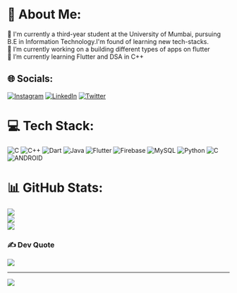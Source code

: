 # 💫 About Me:
💬 I'm currently a third-year student at the University of Mumbai, pursuing B.E in Information Technology.I'm found of learning new tech-stacks.<br>🔭 I’m currently working on a building different types of apps on flutter<br>🌱 I’m currently learning Flutter and DSA in C++ <br>


## 🌐 Socials:
[![Instagram](https://img.shields.io/badge/Instagram-%23E4405F.svg?logo=Instagram&logoColor=white)](https://instagram.com/raghav._.2104) [![LinkedIn](https://img.shields.io/badge/LinkedIn-%230077B5.svg?logo=linkedin&logoColor=white)](https://linkedin.com/in/https://in.linkedin.com/in/raghav-mundhara-326166255) [![Twitter](https://img.shields.io/badge/Twitter-%231DA1F2.svg?logo=Twitter&logoColor=white)](https://twitter.com/raghav_mundhara) 

# 💻 Tech Stack:
![C](https://img.shields.io/badge/c-%2300599C.svg?style=for-the-badge&logo=c&logoColor=white) ![C++](https://img.shields.io/badge/c++-%2300599C.svg?style=for-the-badge&logo=c%2B%2B&logoColor=white) ![Dart](https://img.shields.io/badge/dart-%230175C2.svg?style=for-the-badge&logo=dart&logoColor=white) ![Java](https://img.shields.io/badge/java-%23ED8B00.svg?style=for-the-badge&logo=java&logoColor=white) ![Flutter](https://img.shields.io/badge/Flutter-%2302569B.svg?style=for-the-badge&logo=Flutter&logoColor=white) ![Firebase](https://img.shields.io/badge/firebase-%23039BE5.svg?style=for-the-badge&logo=firebase) ![MySQL](https://img.shields.io/badge/mysql-%2300f.svg?style=for-the-badge&logo=mysql&logoColor=white) ![Python](https://img.shields.io/badge/python-3670A0?style=for-the-badge&logo=python&logoColor=ffdd54) ![C](https://img.shields.io/badge/c-%2300599C.svg?style=for-the-badge&logo=c&logoColor=white) ![ANDROID](https://img.shields.io/badge/android-%2320232a.svg?style=for-the-badge&logo=android&logoColor=%a4c639)
# 📊 GitHub Stats:
![](https://github-readme-stats.vercel.app/api?username=Raghav-2104&theme=nightowl&hide_border=false&include_all_commits=false&count_private=false)<br/>
![](https://github-readme-streak-stats.herokuapp.com/?user=Raghav-2104&theme=nightowl&hide_border=false)<br/>
![](https://github-readme-stats.vercel.app/api/top-langs/?username=Raghav-2104&theme=nightowl&hide_border=false&include_all_commits=false&count_private=false&layout=compact)
<!-- 
## 🐦 Latest Tweet
[![](https://gtce.itsvg.in/api?username=raghav_mundhara)](https://github.com/VishwaGauravIn/github-twitter-card-embed) -->

### ✍️ Dev Quote
![](https://quotes-github-readme.vercel.app/api?type=horizontal&theme=radical)

---
[![](https://visitcount.itsvg.in/api?id=Raghav-2104&icon=0&color=0)](https://visitcount.itsvg.in)

<!-- Proudly created with GPRM ( https://gprm.itsvg.in ) -->
